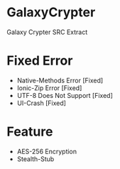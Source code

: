 # GalaxyCrypter
Galaxy Crypter SRC Extract

# Fixed Error
* Native-Methods Error [Fixed]
* Ionic-Zip Error [Fixed]
* UTF-8 Does Not Support [Fixed]
* UI-Crash [Fixed]

# Feature
* AES-256 Encryption
* Stealth-Stub
